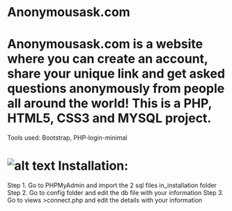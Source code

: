 Anonymousask.com
======
Anonymousask.com is a website where you can create an account, share your unique link and get asked questions anonymously from people all around the world!
This is a PHP, HTML5, CSS3 and MYSQL project.
======
Tools used: Bootstrap, PHP-login-minimal

![alt text](https://github.com/mohelt/anonymousask.com/anonymousask.PNG?raw=true)
Installation:
======

Step 1. Go to PHPMyAdmin and import the 2 sql files in_installation folder
Step 2. Go to config folder and edit the db file with your information
Step 3. Go to views >connect.php and edit the details with your information